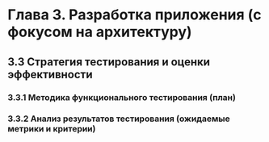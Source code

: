 # Глава 3. Разработка приложения (с фокусом на архитектуру)

## 3.3 Стратегия тестирования и оценки эффективности

### 3.3.1 Методика функционального тестирования (план)

### 3.3.2 Анализ результатов тестирования (ожидаемые метрики и критерии) 